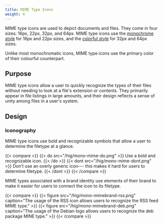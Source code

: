```yaml
---
title: MIME Type Icons
weight: 4
---
```


MIME type icons are used to depict documents and files. They come in
four sizes: 16px, 22px, 32px, and 64px. MIME type icons use the
[monochrome style](../monochrome) for 16px and 22px sizes,
and the [colorful style](..) for 32px and 64px sizes.

Unlike most monochromatic icons, MIME type icons use the primary color
of their colourful counterpart.

Purpose
-------

MIME type icons allow a user to quickly recognize the types of their
files without needing to look at a file\'s extension or contents. They
primarily appear in file listings in large amounts, and their design
reflects a sense of unity among files in a user\'s system.

Design
------

### Iconography

MIME type icons use bold and recognizable symbols that allow a user to
determine the filetype at a glance.

{{< compare >}}
{{< do src="/hig/mono-mime-do.png" >}}
Use a bold and recognizable icon.
{{< /do >}}
{{< dont src="/hig/mono-mime-dont.png" >}}
Don't use an overly generic icon--- this makes it hard for users to determine
filetype.
{{< /dont >}}
{{< /compare >}}

MIME types associated with a brand identity use elements of their brand
to make it easier for users to connect the icon to its filetype.

{{< compare >}}
{{< figure src="/hig/mono-mimebrand-rss.png" caption="The usage of the RSS icon allows users to recognize the RSS feed MIME type." >}}
{{< figure src="/hig/mono-mimebrand-deb.png" caption="The usage of the Debian logo allows users to recognize the deb package MINE type." >}}
{{< /compare >}}
